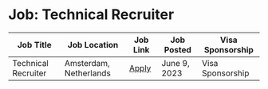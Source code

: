 # Job: Technical Recruiter

| Job Title | Job Location | Job Link | Job Posted | Visa Sponsorship |
| --- | --- | --- | --- | --- |
| Technical Recruiter | Amsterdam, Netherlands | [Apply](https://optiver.com/working-at-optiver/career-opportunities/5845783002/) | June 9, 2023 | Visa Sponsorship |
